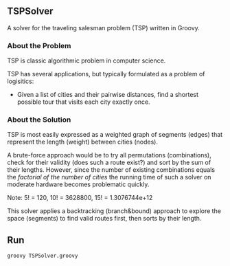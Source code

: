 ## TSPSolver

A solver for the traveling salesman problem (TSP) written in Groovy.

### About the Problem

TSP is classic algorithmic problem in computer science.

TSP has several applications, but typically formulated as a problem of logisitics:

* Given a list of cities and their pairwise distances, find a shortest possible tour that visits each city exactly once.

### About the Solution

TSP is most easily expressed as a weighted graph of segments (edges) that represent the length (weight) between cities (nodes).

A brute-force approach would be to try all permutations (combinations), check for their validity (does such a route exist?) and sort by the sum of their lengths. However, since the number of existing combinations equals the *factorial of the number of cities* the running time of such a solver on moderate hardware becomes problematic quickly. 

Note: 5! = 120, 10! = 3628800, 15! = 1.3076744e+12

This solver applies a backtracking (branch&bound) approach to explore the space (segments) to find valid routes first, then sorts by their length.

## Run

    groovy TSPSolver.groovy
